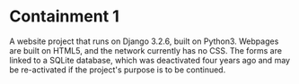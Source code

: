 # Containment 1
A website project that runs on Django 3.2.6, built on Python3. Webpages are built on HTML5, and the network currently has no CSS. The forms are linked to a SQLite database, which was deactivated four years ago and may be re-activated if the project's purpose is to be continued.
